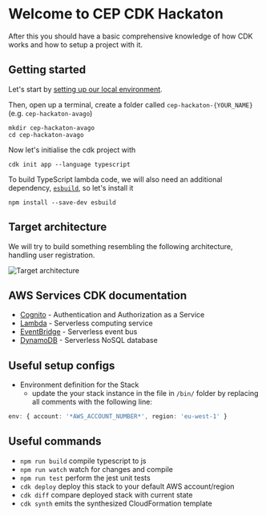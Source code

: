 # Welcome to CEP CDK Hackaton

After this you should have a basic comprehensive knowledge of how CDK works and how to setup a project with it.

## Getting started

Let's start by [setting up our local environment](https://docs.aws.amazon.com/cdk/v2/guide/getting_started.html).

Then, open up a terminal, create a folder called `cep-hackaton-{YOUR_NAME}` (e.g. `cep-hackaton-avago`)

```
mkdir cep-hackaton-avago
cd cep-hackaton-avago
```

Now let's initialise the cdk project with

```
cdk init app --language typescript
```

To build TypeScript lambda code, we will also need an additional dependency, [`esbuild`](https://docs.aws.amazon.com/cdk/api/v2/docs/aws-cdk-lib.aws_lambda_nodejs-readme.html#local-bundling), so let's install it

```
npm install --save-dev esbuild
```

## Target architecture

We will try to build something resembling the following architecture, handling user registration.

![Target architecture](https://www.sorenandersen.com/static/d16238efe43daa4287b6b3d21c8ba9cd/a3bed/01-register-user-diagram.png)

## AWS Services CDK documentation

- [Cognito](https://docs.aws.amazon.com/cdk/api/v2/docs/aws-cdk-lib.aws_cognito-readme.html) - Authentication and Authorization as a Service
- [Lambda](https://docs.aws.amazon.com/cdk/api/v2/docs/aws-cdk-lib.aws_lambda-readme.html) - Serverless computing service
- [EventBridge](https://docs.aws.amazon.com/cdk/api/v2/docs/aws-cdk-lib.aws_events-readme.html) - Serverless event bus
- [DynamoDB](https://docs.aws.amazon.com/cdk/api/v2/docs/aws-cdk-lib.aws_dynamodb-readme.html) - Serverless NoSQL database

## Useful setup configs

- Environment definition for the Stack
  - update the your stack instance in the file in `/bin/` folder by replacing all comments with the following line:

```ts
env: { account: '*AWS_ACCOUNT_NUMBER*', region: 'eu-west-1' }
```

## Useful commands

- `npm run build` compile typescript to js
- `npm run watch` watch for changes and compile
- `npm run test` perform the jest unit tests
- `cdk deploy` deploy this stack to your default AWS account/region
- `cdk diff` compare deployed stack with current state
- `cdk synth` emits the synthesized CloudFormation template
